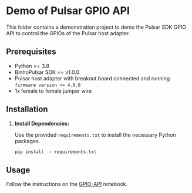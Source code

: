 # Demo of Pulsar GPIO API

This folder contains a demonstration project to demo the Pulsar SDK GPIO API to control the GPIOs of the Pulsar host adapter.

## Prerequisites

- Python >= 3.8
- BinhoPulsar SDK == v1.0.0
- Pulsar host adapter with breakout board connected and running `firmware version >= 4.0.0`
- 1x female to female jumper wire

## Installation

1. **Install Dependencies:**

   Use the provided `requirements.txt` to install the necessary Python packages.

   ```bash
   pip install -r requirements.txt
   ```

## Usage

Follow the instructions on the [GPIO-API](GPIOs-API.ipynb) notebook.